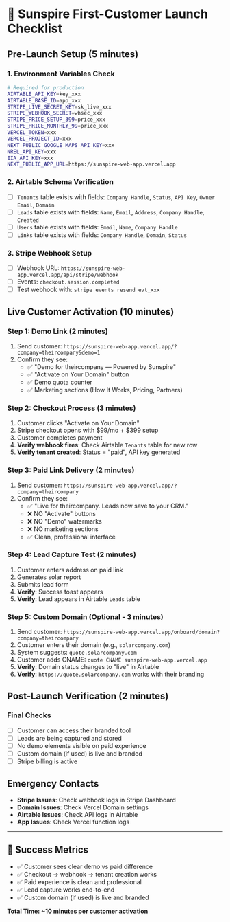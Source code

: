 # 🚀 Sunspire First-Customer Launch Checklist

## Pre-Launch Setup (5 minutes)

### 1. Environment Variables Check

```bash
# Required for production
AIRTABLE_API_KEY=key_xxx
AIRTABLE_BASE_ID=app_xxx
STRIPE_LIVE_SECRET_KEY=sk_live_xxx
STRIPE_WEBHOOK_SECRET=whsec_xxx
STRIPE_PRICE_SETUP_399=price_xxx
STRIPE_PRICE_MONTHLY_99=price_xxx
VERCEL_TOKEN=xxx
VERCEL_PROJECT_ID=xxx
NEXT_PUBLIC_GOOGLE_MAPS_API_KEY=xxx
NREL_API_KEY=xxx
EIA_API_KEY=xxx
NEXT_PUBLIC_APP_URL=https://sunspire-web-app.vercel.app
```

### 2. Airtable Schema Verification

- [ ] `Tenants` table exists with fields: `Company Handle`, `Status`, `API Key`, `Owner Email`, `Domain`
- [ ] `Leads` table exists with fields: `Name`, `Email`, `Address`, `Company Handle`, `Created`
- [ ] `Users` table exists with fields: `Email`, `Name`, `Company Handle`
- [ ] `Links` table exists with fields: `Company Handle`, `Domain`, `Status`

### 3. Stripe Webhook Setup

- [ ] Webhook URL: `https://sunspire-web-app.vercel.app/api/stripe/webhook`
- [ ] Events: `checkout.session.completed`
- [ ] Test webhook with: `stripe events resend evt_xxx`

## Live Customer Activation (10 minutes)

### Step 1: Demo Link (2 minutes)

1. Send customer: `https://sunspire-web-app.vercel.app/?company=theircompany&demo=1`
2. Confirm they see:
   - ✅ "Demo for theircompany — Powered by Sunspire"
   - ✅ "Activate on Your Domain" button
   - ✅ Demo quota counter
   - ✅ Marketing sections (How It Works, Pricing, Partners)

### Step 2: Checkout Process (3 minutes)

1. Customer clicks "Activate on Your Domain"
2. Stripe checkout opens with $99/mo + $399 setup
3. Customer completes payment
4. **Verify webhook fires**: Check Airtable `Tenants` table for new row
5. **Verify tenant created**: Status = "paid", API key generated

### Step 3: Paid Link Delivery (2 minutes)

1. Send customer: `https://sunspire-web-app.vercel.app/?company=theircompany`
2. Confirm they see:
   - ✅ "Live for theircompany. Leads now save to your CRM."
   - ❌ NO "Activate" buttons
   - ❌ NO "Demo" watermarks
   - ❌ NO marketing sections
   - ✅ Clean, professional interface

### Step 4: Lead Capture Test (2 minutes)

1. Customer enters address on paid link
2. Generates solar report
3. Submits lead form
4. **Verify**: Success toast appears
5. **Verify**: Lead appears in Airtable `Leads` table

### Step 5: Custom Domain (Optional - 3 minutes)

1. Send customer: `https://sunspire-web-app.vercel.app/onboard/domain?company=theircompany`
2. Customer enters their domain (e.g., `solarcompany.com`)
3. System suggests: `quote.solarcompany.com`
4. Customer adds CNAME: `quote CNAME sunspire-web-app.vercel.app`
5. **Verify**: Domain status changes to "live" in Airtable
6. **Verify**: `https://quote.solarcompany.com` works with their branding

## Post-Launch Verification (2 minutes)

### Final Checks

- [ ] Customer can access their branded tool
- [ ] Leads are being captured and stored
- [ ] No demo elements visible on paid experience
- [ ] Custom domain (if used) is live and branded
- [ ] Stripe billing is active

## Emergency Contacts

- **Stripe Issues**: Check webhook logs in Stripe Dashboard
- **Domain Issues**: Check Vercel Domain settings
- **Airtable Issues**: Check API logs in Airtable
- **App Issues**: Check Vercel function logs

---

## 🎯 Success Metrics

- ✅ Customer sees clear demo vs paid difference
- ✅ Checkout → webhook → tenant creation works
- ✅ Paid experience is clean and professional
- ✅ Lead capture works end-to-end
- ✅ Custom domain (if used) is live and branded

**Total Time: ~10 minutes per customer activation**

